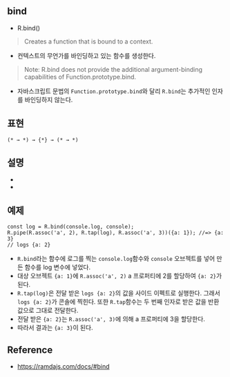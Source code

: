 ## bind
- R.bind()
> Creates a function that is bound to a context. 
- 컨텍스트의 무언가를 바인딩하고 있는 함수를 생성한다.
> Note: R.bind does not provide the additional argument-binding capabilities of Function.prototype.bind.
- 자바스크립트 문법의 `Function.prototype.bind`와 달리 `R.bind`는 추가적인 인자를 바인딩하지 않는다.

## 표현
```
(* → *) → {*} → (* → *)
```

## 설명
-
-


## 예제
```
const log = R.bind(console.log, console);
R.pipe(R.assoc('a', 2), R.tap(log), R.assoc('a', 3))({a: 1}); //=> {a: 3}
// logs {a: 2}
```
- `R.bind`라는 함수에 로그를 찍는 `console.log`함수와 `console` 오브젝트를 넣어 만든 함수를 log 변수에 넣었다.
- 대상 오브젝트 `{a: 1}`에 `R.assoc('a', 2)` a 프로퍼티에 2를 할당하여 `{a: 2}`가 된다.
- `R.tap(log)`은 전달 받은 `logs {a: 2}`의 값을 사이드 이펙트로 실행한다. 그래서 `logs {a: 2}`가 콘솔에 찍힌다. 또한 `R.tap`함수는 두 번째 인자로 받은 값을 반환 값으로 그대로 전달한다.
- 전달 받은 `{a: 2}`는 `R.assoc('a', 3)`에 의해 a 프로퍼티에 3을 할당한다.
- 따라서 결과는 `{a: 3}`이 된다.

## Reference
- https://ramdajs.com/docs/#bind
